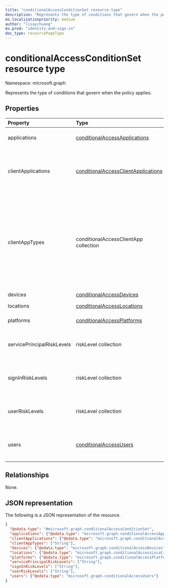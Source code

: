 ```yaml
---
title: "conditionalAccessConditionSet resource type"
description: "Represents the type of conditions that govern when the policy applies."
ms.localizationpriority: medium
author: "lisaychuang"
ms.prod: "identity-and-sign-in"
doc_type: resourcePageType
---
```


# conditionalAccessConditionSet resource type

Namespace: microsoft.graph

Represents the type of conditions that govern when the policy applies.

## Properties

| Property     | Type        | Description |
|:-------------|:------------|:------------|
|applications|[conditionalAccessApplications](conditionalaccessapplications.md)| Applications and user actions included in and excluded from the policy. Required. |
|clientApplications|[conditionalAccessClientApplications](../resources/conditionalaccessclientapplications.md)|Client applications (service principals and workload identities) included in and excluded from the policy. Either **users** or **clientApplications** is required. |
|clientAppTypes|conditionalAccessClientApp collection| Client application types included in the policy. Possible values are: `all`, `browser`, `mobileAppsAndDesktopClients`, `exchangeActiveSync`, `easSupported`, `other`. Required. <br/><br/> The `easUnsupported` enumeration member will be deprecated in favor of `exchangeActiveSync` which includes EAS supported and unsupported platforms.|
|devices|[conditionalAccessDevices](conditionalaccessdevices.md)| Devices in the policy. |
|locations|[conditionalAccessLocations](conditionalaccesslocations.md)| Locations included in and excluded from the policy. |
|platforms|[conditionalAccessPlatforms](conditionalaccessplatforms.md)| Platforms included in and excluded from the policy. |
|servicePrincipalRiskLevels|riskLevel collection| Service principal risk levels included in the policy. Possible values are: `low`, `medium`, `high`, `none`, `unknownFutureValue`.|
|signInRiskLevels|riskLevel collection| Sign-in risk levels included in the policy. Possible values are: `low`, `medium`, `high`, `hidden`, `none`, `unknownFutureValue`. Required.|
|userRiskLevels|riskLevel collection| User risk levels included in the policy. Possible values are: `low`, `medium`, `high`, `hidden`, `none`, `unknownFutureValue`. Required.|
|users|[conditionalAccessUsers](conditionalaccessusers.md)| Users, groups, and roles included in and excluded from the policy. Either **users** or **clientApplications** is required. |

## Relationships

None.

## JSON representation

The following is a JSON representation of the resource.

<!-- {
  "blockType": "resource",
  "optionalProperties": [
    "clientAppTypes",
    "devices",
    "locations",
    "platforms",
    "signInRiskLevels"
  ],
  "@odata.type": "microsoft.graph.conditionalAccessConditionSet",
  "baseType": null
}-->

```json
{
  "@odata.type": "#microsoft.graph.conditionalAccessConditionSet",
  "applications": {"@odata.type": "microsoft.graph.conditionalAccessApplications"},
  "clientApplications": {"@odata.type": "microsoft.graph.conditionalAccessClientApplications"},
  "clientAppTypes": ["String"],
  "devices": {"@odata.type": "microsoft.graph.conditionalAccessDevices"},
  "locations": {"@odata.type": "microsoft.graph.conditionalAccessLocations"},
  "platforms": {"@odata.type": "microsoft.graph.conditionalAccessPlatforms"},
  "servicePrincipalRiskLevels": ["String"],
  "signInRiskLevels": ["String"],
  "userRiskLevels": ["String"],
  "users": {"@odata.type": "microsoft.graph.conditionalAccessUsers"}
}
```

<!-- uuid: 16cd6b66-4b1a-43a1-adaf-3a886856ed98
2019-02-04 14:57:30 UTC -->
<!-- {
  "type": "#page.annotation",
  "description": "conditionalAccessConditionset resource",
  "keywords": "",
  "section": "documentation",
  "tocPath": ""
}-->


